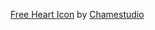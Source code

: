 <a href="https://iconscout.com/icons/heart" target="_blank">Free Heart Icon</a> by <a href="https://iconscout.com/contributors/chamedesign" target="_blank">Chamestudio</a>
